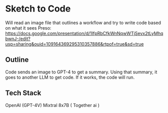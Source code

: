 # Sketch to Code

Will read an image file that outlines a workflow and try to write code based on what it sees
Preso: https://docs.google.com/presentation/d/1IfpRbCfkWnNqwWTjSevx2tLyMhqbwnJ-/edit?usp=sharing&ouid=109164369295310357886&rtpof=true&sd=true

## Outline

Code sends an image to GPT-4 to get a summary.  Using that summary, it goes to another LLM to get code.  If it works, the code will run.

## Tech Stack

OpenAI (GPT-4V)
Mixtral 8x7B ( Together ai )
